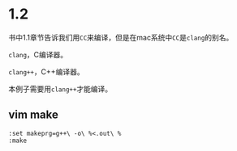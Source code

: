 # 1.2

书中1.1章节告诉我们用`CC`来编译，但是在mac系统中`CC`是`clang`的别名。

`clang`，C编译器。

`clang++`，C++编译器。

本例子需要用`clang++`才能编译。


## vim make

```vim
:set makeprg=g++\ -o\ %<.out\ %
:make
```


